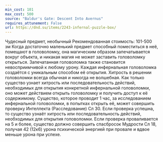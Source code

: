 ```yaml
---
min_cost: 101
max_cost: 500
source: "Baldur's Gate: Descent Into Avernus"
requires_attunement: False
url: https://dnd.su/items/2243-infernal-puzzle-box/
---
```


Чудесный предмет, необычный
Рекомендованная стоимость: 101-500 зм
Когда достаточно маленький предмет способный поместиться в неё, помещают в головоломку, она магическим образом запечатывается вокруг объекта, и никакая магия не может заставить головоломку открыться. Запечатанная головоломка также становится невосприимчивой к любому урону. Каждая инфернальная головоломка создаётся с уникальным способом её открытия. Хитрость в решении головоломки всегда обычная и никогда не волшебная. Как только существо узнает хитрость или последовательность действий, необходимых для открытия конкретной инфернальной головоломки, оно может действием открыть головоломку и получить доступ к её содержимому.
Существо, которое проводит 1 час, за исследованием инфернальной головоломки, в попытках открыть её, может совершить проверку Интеллекта (Расследование) Сл 30. Если проверка успешна, то существо узнаёт хитрость или последовательность действий, необходимых для открытия головоломки. Если проверка проваливается на 5 и более, существо должно совершить спасбросок Мудрости Сл 18, получая 42 (12к6) урона психической энергией при провале и вдвое меньше урона при успехе.